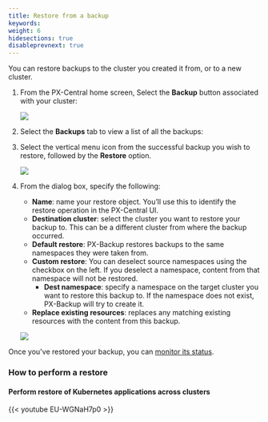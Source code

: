 ```yaml
---
title: Restore from a backup
keywords: 
weight: 6
hidesections: true
disableprevnext: true
---
```


You can restore backups to the cluster you created it from, or to a new cluster. 

1. From the PX-Central home screen, Select the **Backup** button associated with your cluster:

    ![](/img/cluster-backups.png)

    <!-- ![](/img/backup-menu.png) -->
    
    <!-- The PX-Backup dashboard shows all of your backup operations divided into three categories: failed, in-progress, success. 

    Alternatively, select the  **All backups** link now from which you can list all the backups available across your backup locations. You can restore from the enteries here as well. -->

    <!-- ![](/img/restore-all.png) -->

    <!-- Select the **Backup** button associated with your cluster: -->

    <!-- ![](/img/cluster-backups.png) -->
    
    <!-- Each cluster shows a list of all the backups created with an option to view the details and restore the backup -->

2. Select the **Backups** tab to view a list of all the backups:

3. Select the vertical menu icon from the successful backup you wish to restore, followed by the **Restore** option.

    ![](/img/select-backups.png)

4. From the dialog box, specify the following:
    
    * **Name**: name your restore object. You’ll use this to identify the restore operation in the PX-Central UI.
    * **Destination cluster**: select the cluster you want to restore your backup to. This can be a different cluster from where the backup occurred.
    * **Default restore**: PX-Backup restores backups to the same namespaces they were taken from.
    * **Custom restore**: You can deselect source namespaces using the checkbox on the left. If you deselect a namespace, content from that namespace will not be restored. 
        * **Dest namespace**: specify a namespace on the target cluster you want to restore this backup to. If the namespace does not exist, PX-Backup will try to create it.
    * **Replace existing resources**: replaces any matching existing resources with the content from this backup.

    ![](/img/restore-custom.png)

Once you've restored your backup, you can [monitor its status](/use-px-backup/backup-restore/monitor-status).

### How to perform a restore

#### Perform restore of Kubernetes applications across clusters

  {{< youtube EU-WGNaH7p0 >}}

<!-- 
## Search for set of backups based on dates and restore from them

1. From the PX-Central home page, select the **Backup** button for the cluster you want to restore from:

    ![](/img/select-backup.png)

2. Select the **Backups** tab:

3. Select the calendar icon in the upper left portion of the page:

    ![](/img/select-date.png)

4. Define a range of backups you want to see. The list of available backups will filter on this date range:

5. Select the vertical menu icon from the successful backup you wish to restore, followed by the **Restore** option.

6. From the dialog box, specify the following:
    
    * **Name**: name your restore object. You’ll use this to identify the restore operation in the PX-Central UI.
    * **Destination cluster**: select the cluster you want to restore your backup to. This can be a different cluster from where the backup occurred.
    * **Default or Custom restore**: 
        <!-- Custom restore allows the user to map the namespaces between their source and destination cluster. They can choose to restore it to a new namespace (different from the source cluster) 
        * Under a default restore, PX-Backup restores backups to the same namespace they were taken from
        * You can deselect source namespaces using the checkbox on the left. If you deselect a namespace, content from that namespace will not be restored. 
    * **Dest namespace**: specify a namespace on the target cluster you want to restore this backup to
    * **Replace existing resources**: replaces any matching existing resources with the content from this backup. Note that this does not replace any existing resources on other namespaces. -->
